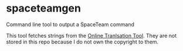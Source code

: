 # spaceteamgen
Command line tool to output a SpaceTeam command

This tool fetches strings from the [Online Tranlsation Tool](http://www.sleepingbeastgames.com/spaceteam/TranslationTool/).
They are not stored in this repo because I do not own the copyright to them.
